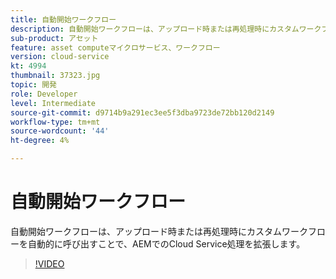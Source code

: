 ```yaml
---
title: 自動開始ワークフロー
description: 自動開始ワークフローは、アップロード時または再処理時にカスタムワークフローを自動的に呼び出すことで、アセット処理を拡張します。
sub-product: アセット
feature: asset computeマイクロサービス、ワークフロー
version: cloud-service
kt: 4994
thumbnail: 37323.jpg
topic: 開発
role: Developer
level: Intermediate
source-git-commit: d9714b9a291ec3ee5f3dba9723de72bb120d2149
workflow-type: tm+mt
source-wordcount: '44'
ht-degree: 4%

---
```



# 自動開始ワークフロー

自動開始ワークフローは、アップロード時または再処理時にカスタムワークフローを自動的に呼び出すことで、AEMでのCloud Service処理を拡張します。

>[!VIDEO](https://video.tv.adobe.com/v/37323/?quality=12&learn=on&hidetitle=true)
